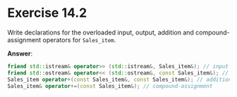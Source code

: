 # Exercise 14.2

Write declarations for the overloaded input, output, addition and compound-assignment operators for `Sales_item`.

**Answer**:

```cpp
friend std::istream& operator>> (std::istream&, Sales_item&); // input
friend std::ostream& operator<< (std::ostream&, const Sales_item&); // output
Sales_item operator+(const Sales_item&, const Sales_item&); // addition
Sales_item& operator+=(const Sales_item&); // compound-assignment
```